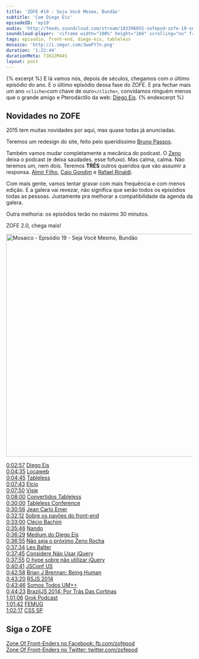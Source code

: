 ```yaml
---
title: 'ZOFE #19 - Seja Você Mesmo, Bundão'
subtitle: 'Com Diego Eis'
episodeID: 'ep19'
audio: 'http://feeds.soundcloud.com/stream/183396055-zofepod-zofe-19-seja-voce-mesmo-bundao'
soundcloud-player: '<iframe width="100%" height="166" scrolling="no" frameborder="no" src="https://w.soundcloud.com/player/?url=https%3A//api.soundcloud.com/tracks/183396055%3Fsecret_token%3Ds-y3c5I&amp;color=ff5500&amp;auto_play=false&amp;hide_related=false&amp;show_comments=true&amp;show_user=true&amp;show_reposts=false"></iframe>'
tags: episodio, front-end, diego-eis, tableless
mosaico: 'http://i.imgur.com/3wwFY7n.png'
duration: '1:22:44'
durationMeta: T1H22M44S
layout: post
---
```


{% excerpt %}
E lá vamos nós, depois de séculos, chegamos com o último episódio do ano. E o último episódio dessa fase do ZOFE. E pra fechar mais um ano `<cliche>`com chave de ouro`</cliche>`, convidamos ninguém menos que o grande amigo e Pterodáctilo da web: [Diego Eis](https://twitter.com/diegoeis).
{% endexcerpt %}

## Novidades no ZOFE

2015 tem muitas novidades por aqui, mas quase todas já anunciadas.

Teremos um redesign do site, feito pelo queridíssimo [Bruno Passos](https://twitter.com/brunopassos).

Também vamos mudar completamente a mecânica do podcast. O [Zeno](https://twitter.com/zenorocha) deixa o podcast (e deixa saudades, esse fofuxo). Mas calma, calma. Não teremos um, nem dois. Teremos **TRÊS** outros queridos que vão assumir a responsa. [Almir Filho](https://twitter.com/almirfilho), [Caio Gondim](https://twitter.com/caio_gondim) e [Rafael Rinaldi](https://twitter.com/rafaelrinaldi).

Com mais gente, vamos tentar gravar com mais frequência e com menos edição. E a galera vai revezar, não significa que serão todos os episódios todas as pessoas. Justamente pra melhorar a compatibilidade da agenda da galera.

Outra melhoria: os episódios terão no máximo 30 minutos.

ZOFE 2.0, chega mais!

<img title="Capa do Episódio 19 - Seja Você Mesmo, Bundão" src="http://i.imgur.com/3wwFY7n.png" class="mosaico" alt="Mosaico - Episódio 19 - Seja Você Mesmo, Bundão" width="600" height="600">

[0:02:57](#t=0:02:57) [Diego Eis](https://twitter.com/diegoeis)<br>
[0:04:35](#t=0:04:35) [Locaweb](http://locaweb.com.br/)<br>
[0:04:45](#t=0:04:45) [Tableless](http://www.tableless.com.br/)<br>
[0:07:43](#t=0:07:43) [Elcio](https://twitter.com/elcio)<br>
[0:07:50](#t=0:07:50) [Visie](http://visie.com.br/)<br>
[0:08:00](#t=0:08:00) [Convertidos Tableless](http://tableless.com.br/convertidos/)<br>
[0:30:00](#t=0:30:00) [Tableless Conference](http://tableless.com.br/tablelessconf/)<br>
[0:30:56](#t=0:30:56) [Jean Carlo Emer](https://twitter.com/jcemer)<br>
[0:32:12](#t=0:32:12) [Sobre os pavões do front-end](https://medium.com/@diegoeis/sobre-os-pavoes-do-front-end-91b8fe0bce00)<br>
[0:33:00](#t=0:33:00) [Clécio Bachini](https://twitter.com/cbachini)<br>
[0:35:46](#t=0:35:46) [Nando](https://twitter.com/fnando/)<br>
[0:36:29](#t=0:36:29) [Medium do Diego Eis](https://medium.com/@diegoeis)<br>
[0:36:55](#t=0:36:55) [Não seja o próximo Zeno Rocha](https://medium.com/@diegoeis/nao-seja-o-proximo-zeno-rocha-df02fb8899ce)<br>
[0:37:34](#t=0:37:34) [Leo Balter](https://twitter.com/leobalter)<br>
[0:37:45](#t=0:37:45) [Considere Não Usar jQuery](http://tableless.com.br/considere-nao-usar-jquery)<br>
[0:37:55](#t=0:37:55) [O hype sobre não utilizar jQuery](https://leobalter.github.io/pt-br/jquery/2014/02/19/o-hype-sobre-na%CC%83o-utilizar-jquery.html)<br>
[0:40:41](#t=0:40:41) [JSConf US](http://2014.jsconf.us)<br>
[0:42:58](#t=0:42:58) [Brian J Brennan: Being Human](https://www.youtube.com/watch?v=LlO2_GecWo8)<br>
[0:43:20](#t=0:43:20) [RSJS 2014](http://rsjs.org/2014/)<br>
[0:43:46](#t=0:43:46) [Somos Todos UM++](https://speakerdeck.com/danielfilho/rsjs-2014-somos-todos-um-plus-plus)<br>
[0:44:23](#t=0:44:23) [BrazilJS 2014: Por Trás Das Cortinas](http://danielfilho.github.io/2014/08/23/braziljs-por-tras-das-cortinas/)<br>
[1:01:06](#t=1:01:06) [Grok Podcast](http://grokpodcast.com/)<br>
[1:01:42](#t=1:01:42) [FEMUG](http://github.com/braziljs/femug/)<br>
[1:02:17](#t=1:02:17) [CSS SP](http://www.meetup.com/CSS-SP/)<br>

## Siga o ZOFE

[Zone Of Front-Enders no Facebook: fb.com/zofepod](http://fb.com/zofepod/ "ZOFE no Facebook: fb.com/zofepod")<br>
[Zone Of Front-Enders no Twitter: twitter.com/zofepod](http://twitter.com/zofepod/ "ZOFE no Twitter")<br>
